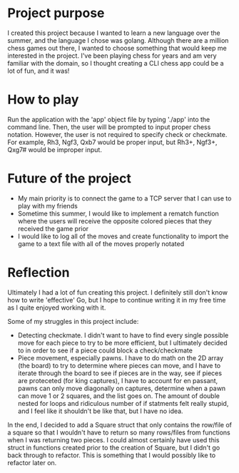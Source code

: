 # Project purpose

I created this project because I wanted to learn a new language over the summer, and the language I chose was golang. Although there are a million chess games out there, I wanted to choose something that would keep me interested in the project. I've been playing chess for years and am very familiar with the domain, so I thought creating a CLI chess app could be a lot of fun, and it was! 

# How to play

Run the application with the 'app' object file by typing './app' into the command line. Then, the user will be prompted to input proper chess notation. However, the user is not required to specify check or checkmate. For example, Rh3, Ngf3, Qxb7 would be proper input, but Rh3+, Ngf3+, Qxg7# would be improper input. 

# Future of the project

 - My main priority is to connect the game to a TCP server that I can use to play with my friends
 - Sometime this summer, I would like to implement a rematch function where the users will receive the opposite colored pieces that they received the game prior
 - I would like to log all of the moves and create functionality to import the game to a text file with all of the moves properly notated

# Reflection

Ultimately I had a lot of fun creating this project. I definitely still don't know how to write 'effective' Go, but I hope to continue writing it in my free time as I quite enjoyed working with it.

Some of my struggles in this project include: 
 - Detecting checkmate. I didn't want to have to find every single possible move for each piece to try to be more efficient, but I ultimately decided to in order to see if a piece could block a check/checkmate
 - Piece movement, especially pawns. I have to do math on the 2D array (the board) to try to determine where pieces can move, and I have to iterate through the board to see if pieces are in the way, see if pieces are proteceted (for king captures), I have to account for en passant, pawns can only move diagonally on captures, determine when a pawn can move 1 or 2 squares, and the list goes on. The amount of double nested for loops and ridiculous number of if statments felt really stupid, and I feel like it shouldn't be like that, but I have no idea.

In the end, I decided to add a Square struct that only contains the row/file of a square so that I wouldn't have to return so many rows/files from functions when I was returning two pieces. I could almost certainly have used this struct in functions created prior to the creation of Square, but I didn't go back through to refactor. This is something that I would possibly like to refactor later on.
